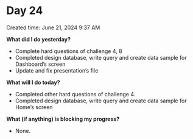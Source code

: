 # Day 24

Created time: June 21, 2024 9:37 AM

**What did I do yesterday?**

- Complete hard questions of challenge 4, 8
- Completed design database, write query and create data sample for Dashboard’s screen
- Update and fix presentation’s file

**What will I do today?**

- Completed other hard questions of challenge 4.
- Completed design database, write query and create data sample for Home’s screen

**What (if anything) is blocking my progress?**

- None.
